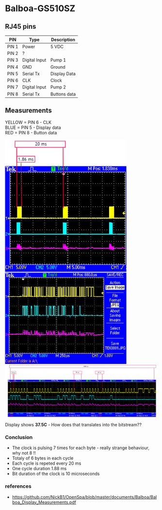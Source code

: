 # Balboa-GS510SZ

## RJ45 pins

| PIN           | Type            | Description   |
| ------------- | --------------  |-------------- |
| PIN 1         | Power           |  5 VDC        |
| PIN 2         | ?               |               |
| PIN 3         | Digital Input   |  Pump 1       |
| PIN 4         | GND             |  Ground       |
| PIN 5         | Serial Tx       |  Display Data |
| PIN 6         | CLK             |  Clock        |
| PIN 7         | Digital Input   |  Pump 2       |
| PIN 8         | Serial Tx       |  Buttons data |

## Measurements 

YELLOW = PIN 6 - CLK <br />
BLUE  = PIN 5 - Display data <br /> 
RED    = PIN 8 - Button data <br />

<img src="https://github.com/MagnusPer/Balboa-GS510SZ/blob/main/measurements/Cycles.JPG" width="400">

<img src="https://github.com/MagnusPer/Balboa-GS510SZ/blob/main/measurements/PIN6-PIN5-PIN8.JPG" width="400">
 
<img src="https://github.com/MagnusPer/Balboa-GS510SZ/blob/main/measurements/Complete%20Sequence.JPG" width="1000">

Display shows **37.5C** - How does that translates into the bitstream??  

### Conclusion
- The clock is pulsing 7 times for each byte - really strange behaviour, why not 8 !! <br />
- Totaly of 6 bytes in each cycle <br />
- Each cycle is repeted every 20 ms <br />
- One cycle duration 1.88 ms
- Bit duration of the clock is 10 microseconds <br />

### references
- https://github.com/NickB1/OpenSpa/blob/master/documents/Balboa/Balboa_Display_Measurements.pdf
